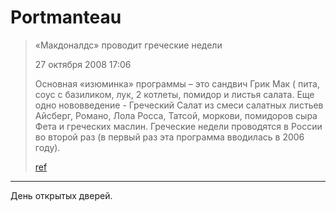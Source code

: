 # Portmanteau

> «Макдоналдс» проводит греческие недели
>
> 27 октября 2008 17:06
>
> Основная «изюминка» программы – это сандвич Грик Мак ( пита, соус с базиликом, лук, 2 котлеты, помидор и листья салата. Еще одно нововведение - Греческий Салат из смеси салатных листьев Айсберг, Романо, Лола Росса, Татсой, моркови, помидоров сыра Фета и греческих маслин. Греческие недели проводятся в России во второй раз (в первый раз эта программа вводилась в 2006 году).
>
> [ref](http://spb.allcafe.ru/news/total/2008/10/27/view-18642)

---

День открытых дверей.
